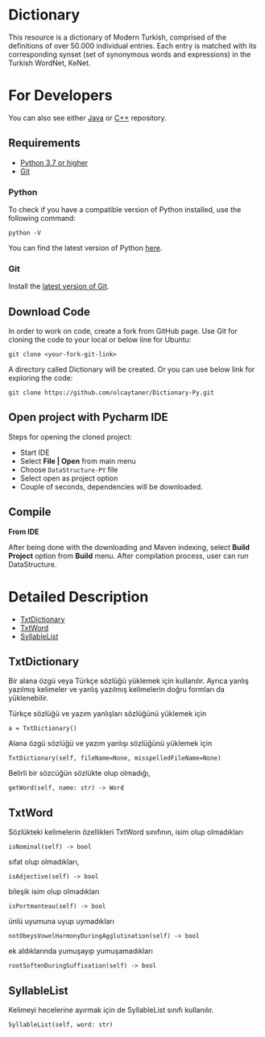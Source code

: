 # Dictionary

This resource is a dictionary of Modern Turkish, comprised of the definitions of over 50.000 individual entries. Each entry is matched with its corresponding synset (set of synonymous words and expressions) in the Turkish WordNet, KeNet.

For Developers
============
You can also see either [Java](https://github.com/olcaytaner/Dictionary) 
or [C++](https://github.com/olcaytaner/Dictionary-CPP) repository.
## Requirements

* [Python 3.7 or higher](#python)
* [Git](#git)

### Python 

To check if you have a compatible version of Python installed, use the following command:

    python -V
    
You can find the latest version of Python [here](https://www.python.org/downloads/).

### Git

Install the [latest version of Git](https://git-scm.com/book/en/v2/Getting-Started-Installing-Git).

## Download Code

In order to work on code, create a fork from GitHub page. 
Use Git for cloning the code to your local or below line for Ubuntu:

	git clone <your-fork-git-link>

A directory called Dictionary will be created. Or you can use below link for exploring the code:

	git clone https://github.com/olcaytaner/Dictionary-Py.git

## Open project with Pycharm IDE

Steps for opening the cloned project:

* Start IDE
* Select **File | Open** from main menu
* Choose `DataStructure-PY` file
* Select open as project option
* Couple of seconds, dependencies will be downloaded. 


## Compile

**From IDE**

After being done with the downloading and Maven indexing, select **Build Project** option from **Build** menu. After compilation process, user can run DataStructure.

Detailed Description
============
+ [TxtDictionary](#txtdictionary)
+ [TxtWord](#txtword)
+ [SyllableList](#syllablelist)

## TxtDictionary

Bir alana özgü veya Türkçe sözlüğü yüklemek için kullanılır. Ayrıca yanlış yazılmış
kelimeler ve yanlış yazılmış kelimelerin doğru formları da yüklenebilir.

Türkçe sözlüğü ve yazım yanlışları sözlüğünü yüklemek için

	a = TxtDictionary()
	
Alana özgü sözlüğü ve yazım yanlışı sözlüğünü yüklemek için

	TxtDictionary(self, fileName=None, misspelledFileName=None)

Belirli bir sözcüğün sözlükte olup olmadığı,

	getWord(self, name: str) -> Word

## TxtWord

Sözlükteki kelimelerin özellikleri TxtWord sınıfının, isim olup olmadıkları

	isNominal(self) -> bool

sıfat olup olmadıkları,

	isAdjective(self) -> bool

bileşik isim olup olmadıkları

	isPortmanteau(self) -> bool

ünlü uyumuna uyup uymadıkları

	notObeysVowelHarmonyDuringAgglutination(self) -> bool

ek aldıklarında yumuşayıp yumuşamadıkları

	rootSoftenDuringSuffixation(self) -> bool

## SyllableList

Kelimeyi hecelerine ayırmak için de SyllableList sınıfı kullanılır.

	SyllableList(self, word: str)

